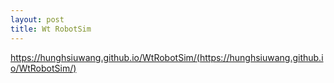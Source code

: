 ```yaml
---
layout: post
title: Wt RobotSim
---
```


https://hunghsiuwang.github.io/WtRobotSim/(https://hunghsiuwang.github.io/WtRobotSim/)